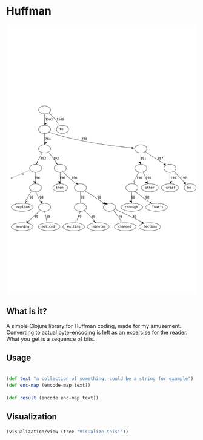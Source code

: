 # Huffman

![Example tree](example.svg?raw=true)


## What is it?
A simple Clojure library for Huffman coding, made for my amusement.  
Converting to actual byte-encoding is left as an excercise for the reader.  
What you get is a sequence of bits.


## Usage
```clojure

(def text "a collection of something, could be a string for example")
(def enc-map (encode-map text))

(def result (encode enc-map text))
```


## Visualization

```clojure
(visualization/view (tree "Visualize this!"))
```
